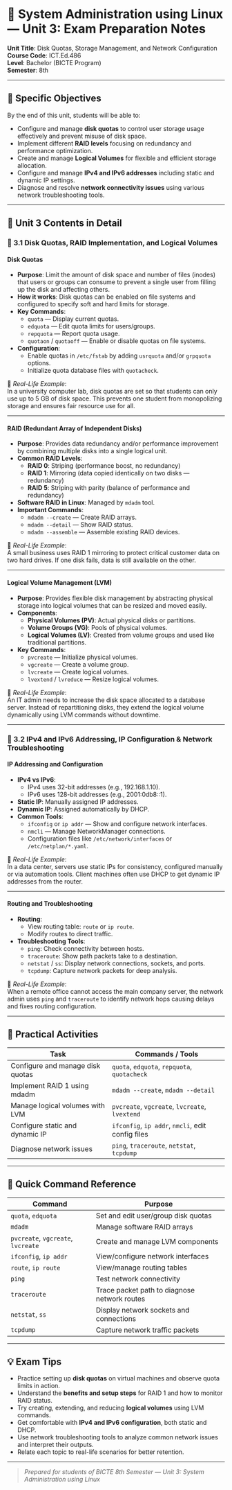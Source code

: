 # 🧠 System Administration using Linux — Unit 3: Exam Preparation Notes

**Unit Title**: Disk Quotas, Storage Management, and Network Configuration  
**Course Code**: ICT.Ed.486  
**Level**: Bachelor (BICTE Program)  
**Semester**: 8th  

---

## 🎯 Specific Objectives

By the end of this unit, students will be able to:

- Configure and manage **disk quotas** to control user storage usage effectively and prevent misuse of disk space.  
- Implement different **RAID levels** focusing on redundancy and performance optimization.  
- Create and manage **Logical Volumes** for flexible and efficient storage allocation.  
- Configure and manage **IPv4 and IPv6 addresses** including static and dynamic IP settings.  
- Diagnose and resolve **network connectivity issues** using various network troubleshooting tools.

---

## 🧩 Unit 3 Contents in Detail

### 🔹 3.1 Disk Quotas, RAID Implementation, and Logical Volumes

#### Disk Quotas

- **Purpose**: Limit the amount of disk space and number of files (inodes) that users or groups can consume to prevent a single user from filling up the disk and affecting others.
- **How it works**: Disk quotas can be enabled on file systems and configured to specify soft and hard limits for storage.
- **Key Commands**:
  - `quota` — Display current quotas.
  - `edquota` — Edit quota limits for users/groups.
  - `repquota` — Report quota usage.
  - `quotaon` / `quotaoff` — Enable or disable quotas on file systems.
- **Configuration**:
  - Enable quotas in `/etc/fstab` by adding `usrquota` and/or `grpquota` options.
  - Initialize quota database files with `quotacheck`.

📝 *Real-Life Example*:  
In a university computer lab, disk quotas are set so that students can only use up to 5 GB of disk space. This prevents one student from monopolizing storage and ensures fair resource use for all.

---

#### RAID (Redundant Array of Independent Disks)

- **Purpose**: Provides data redundancy and/or performance improvement by combining multiple disks into a single logical unit.
- **Common RAID Levels**:
  - **RAID 0**: Striping (performance boost, no redundancy)
  - **RAID 1**: Mirroring (data copied identically on two disks — redundancy)
  - **RAID 5**: Striping with parity (balance of performance and redundancy)
- **Software RAID in Linux**: Managed by `mdadm` tool.
- **Important Commands**:
  - `mdadm --create` — Create RAID arrays.
  - `mdadm --detail` — Show RAID status.
  - `mdadm --assemble` — Assemble existing RAID devices.

📝 *Real-Life Example*:  
A small business uses RAID 1 mirroring to protect critical customer data on two hard drives. If one disk fails, data is still available on the other.

---

#### Logical Volume Management (LVM)

- **Purpose**: Provides flexible disk management by abstracting physical storage into logical volumes that can be resized and moved easily.
- **Components**:
  - **Physical Volumes (PV)**: Actual physical disks or partitions.
  - **Volume Groups (VG)**: Pools of physical volumes.
  - **Logical Volumes (LV)**: Created from volume groups and used like traditional partitions.
- **Key Commands**:
  - `pvcreate` — Initialize physical volumes.
  - `vgcreate` — Create a volume group.
  - `lvcreate` — Create logical volumes.
  - `lvextend` / `lvreduce` — Resize logical volumes.

📝 *Real-Life Example*:  
An IT admin needs to increase the disk space allocated to a database server. Instead of repartitioning disks, they extend the logical volume dynamically using LVM commands without downtime.

---

### 🔹 3.2 IPv4 and IPv6 Addressing, IP Configuration & Network Troubleshooting

#### IP Addressing and Configuration

- **IPv4 vs IPv6**:
  - IPv4 uses 32-bit addresses (e.g., 192.168.1.10).
  - IPv6 uses 128-bit addresses (e.g., 2001:0db8::1).
- **Static IP**: Manually assigned IP addresses.
- **Dynamic IP**: Assigned automatically by DHCP.
- **Common Tools**:
  - `ifconfig` or `ip addr` — Show and configure network interfaces.
  - `nmcli` — Manage NetworkManager connections.
  - Configuration files like `/etc/network/interfaces` or `/etc/netplan/*.yaml`.

📝 *Real-Life Example*:  
In a data center, servers use static IPs for consistency, configured manually or via automation tools. Client machines often use DHCP to get dynamic IP addresses from the router.

---

#### Routing and Troubleshooting

- **Routing**:
  - View routing table: `route` or `ip route`.
  - Modify routes to direct traffic.
- **Troubleshooting Tools**:
  - `ping`: Check connectivity between hosts.
  - `traceroute`: Show path packets take to a destination.
  - `netstat` / `ss`: Display network connections, sockets, and ports.
  - `tcpdump`: Capture network packets for deep analysis.

📝 *Real-Life Example*:  
When a remote office cannot access the main company server, the network admin uses `ping` and `traceroute` to identify network hops causing delays and fixes routing configuration.

---

## 🧪 Practical Activities

| Task                                  | Commands / Tools                                 |
|--------------------------------------|-------------------------------------------------|
| Configure and manage disk quotas     | `quota`, `edquota`, `repquota`, `quotacheck`    |
| Implement RAID 1 using mdadm          | `mdadm --create`, `mdadm --detail`              |
| Manage logical volumes with LVM      | `pvcreate`, `vgcreate`, `lvcreate`, `lvextend`  |
| Configure static and dynamic IP      | `ifconfig`, `ip addr`, `nmcli`, edit config files |
| Diagnose network issues              | `ping`, `traceroute`, `netstat`, `tcpdump`      |

---

## 📝 Quick Command Reference

| Command              | Purpose                                      |
|----------------------|----------------------------------------------|
| `quota`, `edquota`   | Set and edit user/group disk quotas          |
| `mdadm`              | Manage software RAID arrays                   |
| `pvcreate`, `vgcreate`, `lvcreate` | Create and manage LVM components      |
| `ifconfig`, `ip addr`| View/configure network interfaces             |
| `route`, `ip route`  | View/manage routing tables                     |
| `ping`               | Test network connectivity                      |
| `traceroute`         | Trace packet path to diagnose network routes  |
| `netstat`, `ss`      | Display network sockets and connections        |
| `tcpdump`            | Capture network traffic packets                |

---

## 💡 Exam Tips

- Practice setting up **disk quotas** on virtual machines and observe quota limits in action.  
- Understand the **benefits and setup steps** for RAID 1 and how to monitor RAID status.  
- Try creating, extending, and reducing **logical volumes** using LVM commands.  
- Get comfortable with **IPv4 and IPv6 configuration**, both static and DHCP.  
- Use network troubleshooting tools to analyze common network issues and interpret their outputs.  
- Relate each topic to real-life scenarios for better retention.

---

> _Prepared for students of BICTE 8th Semester — Unit 3: System Administration using Linux_
